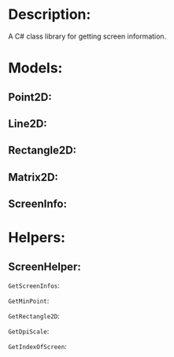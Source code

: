 # Description:
A C# class library for getting screen information.

# Models:
## Point2D:

## Line2D:

## Rectangle2D:

## Matrix2D:

## ScreenInfo:

# Helpers:
## ScreenHelper:
`GetScreenInfos`:

`GetMinPoint`:

`GetRectangle2D`:

`GetDpiScale`:

`GetIndexOfScreen`:
